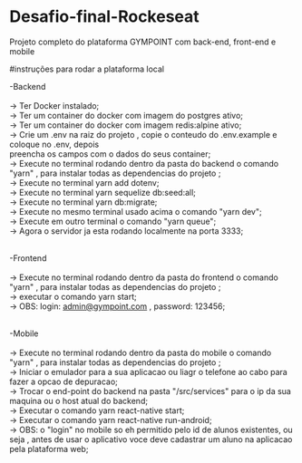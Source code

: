 # Desafio-final-Rockeseat
Projeto completo do plataforma GYMPOINT com back-end, front-end e mobile 

#instruções para rodar a plataforma local

 -Backend<br/><br/>
  -> Ter Docker instalado; <br/>
  -> Ter um container do docker com imagem do postgres ativo;<br/>
  -> Ter um container do docker com imagem redis:alpine ativo;<br/>
  -> Crie um .env na raiz do projeto , copie o conteudo do .env.example e coloque no .env, depois <br/>
     preencha os campos com o dados do seus container;<br/>
  -> Execute no terminal rodando dentro da pasta do backend o comando "yarn" , para instalar todas as dependencias do projeto ;<br/>
  -> Execute no terminal yarn add dotenv;<br/>
  -> Execute no terminal yarn sequelize db:seed:all;<br/>
  -> Execute no terminal yarn db:migrate;<br/>
  -> Execute no mesmo terminal usado acima o comando "yarn dev";<br/>
  -> Execute em outro terminal o comando "yarn queue";<br/>
  -> Agora o servidor ja esta rodando localmente na porta 3333;<br/><br/>
  
  -Frontend <br/><br/>
  -> Execute no terminal rodando dentro da pasta do frontend o comando "yarn" , para instalar todas as dependencias do projeto ;<br/>
  -> executar o comando yarn start;<br/>
  -> OBS: login: admin@gympoint.com , password: 123456;<br/><br/>
  
  -Mobile <br/><br/>
  -> Execute no terminal rodando dentro da pasta do mobile o comando "yarn" , para instalar todas as dependencias do projeto ;<br/>
  -> Iniciar o emulador para a sua aplicacao ou liagr o telefone ao cabo para fazer a opcao de depuracao;<br/>
  -> Trocar o end-point do backend na pasta "/src/services" para o ip da sua maquina ou o host atual do backend;<br/>
  -> Executar o comando yarn react-native start;<br/>
  -> Executar o comando yarn react-native run-android;<br/>
  -> OBS: o "login" no mobile so eh permitido pelo id de alunos existentes, ou seja , antes de usar o aplicativo voce deve cadastrar um aluno na aplicacao pela plataforma web;<br/><br/>
